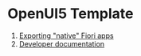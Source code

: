 # OpenUI5 Template

1. [Exporting "native" Fiori apps](exporting_fiori_apps/index.md)
1. [Developer documentation](developer_docs/index.md)